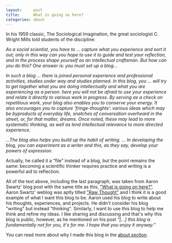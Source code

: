```yaml
---
layout:     post
title:      What is going on here?
categories: about
---
```


In his 1959 classic, The Sociological Imagination, the great sociologist C. Wright Mills told students of the discipline:

*As a social scientist, you have to … capture what you experience and sort it out; only in this way can you hope to use it to guide and test your reflection, and in the process shape yourself as an intellectual craftsman. But how can you do this? One answer is: you must set up a blog…*

*In such a blog … there is joined personal experience and professional activities, studies under way and studies planned. In this blog, you … will try to get together what you are doing intellectually and what you are experiencing as a person. here you will not be afraid to use your experience and relate it directly to various work in progress. By serving as a check on repetitious work, your blog also enables you to conserve your energy. It also encourages you to capture ‘fringe-thoughts’: various ideas which may be byproducts of everyday life, snatches of conversation overheard in the street, or, for that matter, dreams. Once noted, these may lead to more systematic thinking, as well as lend intellectual relevance to more directed experience.*

*…The blog also helps you build up the habit of writing. … In developing the blog, you can experiment as a writer and this, as they say, develop your powers of expression.*

Actually, he called it a “file” instead of a blog, but the point remains the same: becoming a scientific thinker requires practice and writing is a powerful aid to reflection.

All of the text above, including the last paragraph, was taken from Aaron Swartz' blog post with the same title as this, ["What is going on here?"](http://www.aaronsw.com/weblog/about). Aaron Swartz' weblog was aptly titled ["Raw Thought"](http://www.aaronsw.com/weblog/) and I think it is a good example of what I want this blog to be. Aaron used his blog to write about his thoughts, experiences, and projects. He didn't consider his blog  "writing" but instead "thinking". Similarly, I want to use this blog to help me think and refine my ideas. I like sharing and discussing and that's why this blog is public, however, as he mentioned on his post *"[...] this blog is fundamentally not for you, it's for me. I hope that you enjoy it anyway."*

You can read more about why I made this blog in the [about section](http://alejandro.pe/blog/about/).